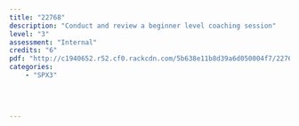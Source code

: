```yaml
---
title: "22768"
description: "Conduct and review a beginner level coaching session"
level: "3"
assessment: "Internal"
credits: "6"
pdf: "http://c1940652.r52.cf0.rackcdn.com/5b638e11b8d39a6d050004f7/22768.pdf"
categories:
    - "SPX3"
    
    
    
    
---
```

